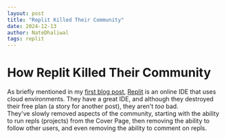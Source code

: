 ```yaml
---
layout: post
title: "Replit Killed Their Community"
date: 2024-12-13
author: NateDhaliwal
tags: replit
---
```


<h1>How Replit Killed Their Community</h1>


As briefly mentioned in my [first blog post](/NateDhaliwal-s-Blog/2024/12/13/My-First-Post.html), [Replit](https://replit.com) is an online IDE that uses cloud environments. They have a great IDE, and although they destroyed their free plan (a story for another post), they aren't *too* bad. <br>
They've slowly removed aspects of the community, starting with the ability to run repls (projects) from the Cover Page, then removing the ability to follow other users, and even removing the ability to comment on repls.
